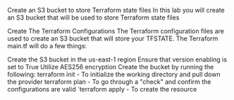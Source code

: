 Create an S3 bucket to store Terraform state files
In this lab you will create an S3 bucket that will be used to store Terraform state files

Create The Terraform Configurations
The Terraform configuration files are used to create an S3 bucket that will store your TFSTATE.
The Terraform main.tf will do a few things:

Create the S3 bucket in the us-east-1 region
Ensure that version enabling is set to True
Utilize AES256 encryption
Create the bucket by running the following:
terraform init - To initialize the working directory and pull down the provider
terraform plan - To go through a "check" and confirm the configurations are valid
`terraform apply - To create the resource
